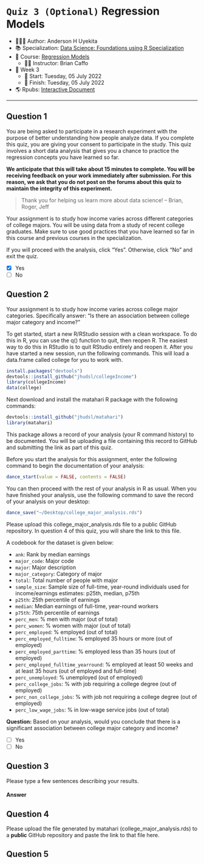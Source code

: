 `Quiz 3 (Optional)` Regression Models
================

-   👨🏻‍💻 Author: Anderson H Uyekita
-   📚 Specialization: <a
    href="https://www.coursera.org/specializations/data-science-foundations-r"
    target="_blank" rel="noopener">Data Science: Foundations using R
    Specialization</a>
-   📖 Course:
    <a href="https://www.coursera.org/learn/regression-models"
    target="_blank" rel="noopener">Regression Models</a>
    -   🧑‍🏫 Instructor: Brian Caffo
-   📆 Week 3
    -   🚦 Start: Tuesday, 05 July 2022
    -   🏁 Finish: Tuesday, 05 July 2022
-   🌎 Rpubs: [Interactive
    Document](https://rpubs.com/AndersonUyekita/quiz-3_regression-models)

------------------------------------------------------------------------

## Question 1

You are being asked to participate in a research experiment with the
purpose of better understanding how people analyze data. If you complete
this quiz, you are giving your consent to participate in the study. This
quiz involves a short data analysis that gives you a chance to practice
the regression concepts you have learned so far.

**We anticipate that this will take about 15 minutes to complete. You
will be receiving feedback on your work immediately after submission.
For this reason, we ask that you do not post on the forums about this
quiz to maintain the integrity of this experiment.**

> Thank you for helping us learn more about data science! – Brian,
> Roger, Jeff

Your assignment is to study how income varies across different
categories of college majors. You will be using data from a study of
recent college graduates. Make sure to use good practices that you have
learned so far in this course and previous courses in the
specialization.

If you will proceed with the analysis, click “Yes”. Otherwise, click
“No” and exit the quiz.

-   [x] Yes
-   [ ] No

## Question 2

Your assignment is to study how income varies across college major
categories. Specifically answer: “Is there an association between
college major category and income?”

To get started, start a new R/RStudio session with a clean workspace. To
do this in R, you can use the q() function to quit, then reopen R. The
easiest way to do this in RStudio is to quit RStudio entirely and reopen
it. After you have started a new session, run the following commands.
This will load a data.frame called college for you to work with.

``` r
install.packages("devtools")
devtools::install_github("jhudsl/collegeIncome")
library(collegeIncome)
data(college)
```

Next download and install the matahari R package with the following
commands:

``` r
devtools::install_github("jhudsl/matahari")
library(matahari)
```

This package allows a record of your analysis (your R command history)
to be documented. You will be uploading a file containing this record to
GitHub and submitting the link as part of this quiz.

Before you start the analysis for this assignment, enter the following
command to begin the documentation of your analysis:

``` r
dance_start(value = FALSE, contents = FALSE)
```

You can then proceed with the rest of your analysis in R as usual. When
you have finished your analysis, use the following command to save the
record of your analysis on your desktop:

``` r
dance_save("~/Desktop/college_major_analysis.rds")
```

Please upload this college_major_analysis.rds file to a public GitHub
repository. In question 4 of this quiz, you will share the link to this
file.

A codebook for the dataset is given below:

-   `ank`: Rank by median earnings
-   `major_code`: Major code
-   `major`: Major description
-   `major_category`: Category of major
-   `total`: Total number of people with major
-   `sample_size`: Sample size of full-time, year-round individuals used
    for income/earnings estimates: p25th, median, p75th
-   `p25th`: 25th percentile of earnings
-   `median`: Median earnings of full-time, year-round workers
-   `p75th`: 75th percentile of earnings
-   `perc_men`: % men with major (out of total)
-   `perc_women`: % women with major (out of total)
-   `perc_employed`: % employed (out of total)
-   `perc_employed_fulltime`: % employed 35 hours or more (out of
    employed)
-   `perc_employed_parttime`: % employed less than 35 hours (out of
    employed)
-   `perc_employed_fulltime_yearround`: % employed at least 50 weeks and
    at least 35 hours (out of employed and full-time)
-   `perc_unemployed`: % unemployed (out of employed)
-   `perc_college_jobs`: % with job requiring a college degree (out of
    employed)
-   `perc_non_college_jobs`: % with job not requiring a college degree
    (out of employed)
-   `perc_low_wage_jobs`: % in low-wage service jobs (out of total)

**Question:** Based on your analysis, would you conclude that there is a
significant association between college major category and income?

-   [ ] Yes
-   [ ] No

## Question 3

Please type a few sentences describing your results.

#### **Answer**

## Question 4

Please upload the file generated by matahari
(college_major_analysis.rds) to a **public** GitHub repository and paste
the link to that file here.

## Question 5
